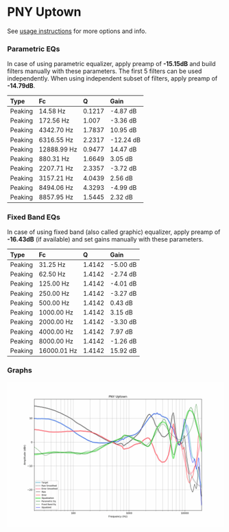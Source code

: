 # PNY Uptown
See [usage instructions](https://github.com/jaakkopasanen/AutoEq#usage) for more options and info.

### Parametric EQs
In case of using parametric equalizer, apply preamp of **-15.15dB** and build filters manually
with these parameters. The first 5 filters can be used independently.
When using independent subset of filters, apply preamp of **-14.79dB**.

| Type    | Fc          |      Q | Gain      |
|:--------|:------------|:-------|:----------|
| Peaking | 14.58 Hz    | 0.1217 | -4.87 dB  |
| Peaking | 172.56 Hz   | 1.007  | -3.36 dB  |
| Peaking | 4342.70 Hz  | 1.7837 | 10.95 dB  |
| Peaking | 6316.55 Hz  | 2.2317 | -12.24 dB |
| Peaking | 12888.99 Hz | 0.9477 | 14.47 dB  |
| Peaking | 880.31 Hz   | 1.6649 | 3.05 dB   |
| Peaking | 2207.71 Hz  | 2.3357 | -3.72 dB  |
| Peaking | 3157.21 Hz  | 4.0439 | 2.56 dB   |
| Peaking | 8494.06 Hz  | 4.3293 | -4.99 dB  |
| Peaking | 8857.95 Hz  | 1.5445 | 2.32 dB   |

### Fixed Band EQs
In case of using fixed band (also called graphic) equalizer, apply preamp of **-16.43dB**
(if available) and set gains manually with these parameters.

| Type    | Fc          |      Q | Gain     |
|:--------|:------------|:-------|:---------|
| Peaking | 31.25 Hz    | 1.4142 | -5.00 dB |
| Peaking | 62.50 Hz    | 1.4142 | -2.74 dB |
| Peaking | 125.00 Hz   | 1.4142 | -4.01 dB |
| Peaking | 250.00 Hz   | 1.4142 | -3.27 dB |
| Peaking | 500.00 Hz   | 1.4142 | 0.43 dB  |
| Peaking | 1000.00 Hz  | 1.4142 | 3.15 dB  |
| Peaking | 2000.00 Hz  | 1.4142 | -3.30 dB |
| Peaking | 4000.00 Hz  | 1.4142 | 7.97 dB  |
| Peaking | 8000.00 Hz  | 1.4142 | -1.26 dB |
| Peaking | 16000.01 Hz | 1.4142 | 15.92 dB |

### Graphs
![](./PNY%20Uptown.png)